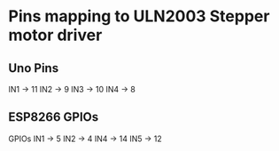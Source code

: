 
# Pins mapping to ULN2003 Stepper motor driver

## Uno Pins

IN1 -> 11
IN2 ->  9
IN3 ->  10
IN4 ->  8

## ESP8266 GPIOs

GPIOs
IN1 -> 5
IN2 -> 4
IN4 -> 14
IN5 -> 12
